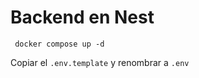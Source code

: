 # Backend en Nest

```
 docker compose up -d
```

Copiar el ```.env.template``` y renombrar a ``` .env ```